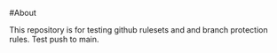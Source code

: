 #About

This repository is for testing github rulesets and and branch protection rules.
Test push to main.